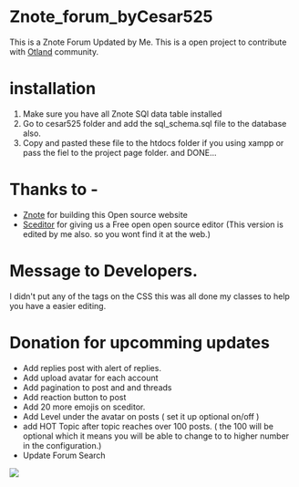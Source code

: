# Znote_forum_byCesar525
This is a Znote Forum Updated by Me.
This is a open project to contribute with [Otland](https://otland.net/) community.

# installation
1) Make sure you have all Znote SQl data table installed
2) Go to cesar525 folder and add the sql_schema.sql file to the database also.
3) Copy and pasted these file to the htdocs folder if you using xampp or pass the fiel to the project page folder.
and DONE...


# Thanks to -
* [Znote](https://github.com/Znote/ZnoteAAC) for building this Open source website
* [Sceditor](https://www.sceditor.com/) for giving us a Free open open source editor (This version is edited by me also. so you wont find it at the web.)

# Message to Developers.
I didn't put any of the tags on the CSS this was all done my classes to help you have a easier editing. 

# Donation for upcomming updates

* Add replies post with alert of replies.
* Add upload avatar for each account
* Add pagination to post and and threads
* Add reaction button to post
* Add 20 more emojis on sceditor.
* Add Level under the avatar on posts ( set it up optional on/off )
* add HOT Topic after topic reaches over 100 posts. ( the 100 will be 
optional which it means you will be able to change to to higher number in 
the configuration.)
* Update Forum Search

[![](https://www.paypalobjects.com/en_US/i/btn/btn_donateCC_LG.gif)](https://www.paypal.com/donate/?campaign_id=Y9NCUY853V8B4)

 



